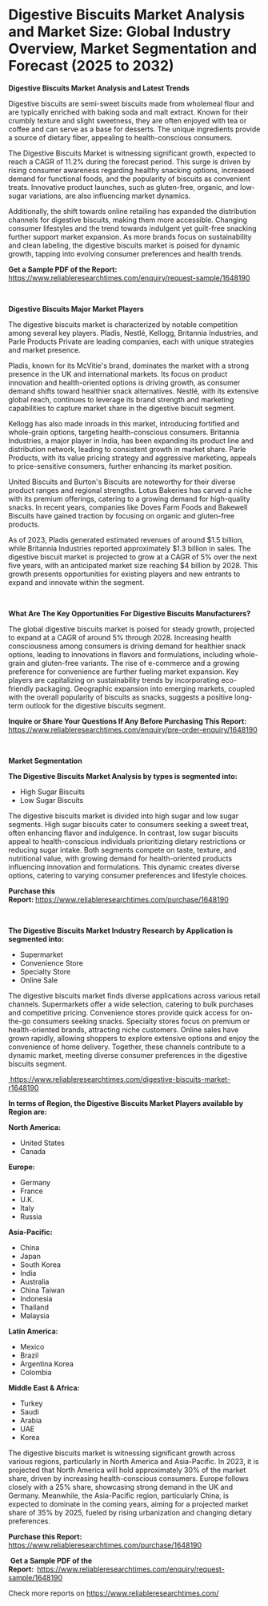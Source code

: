 <p><h1>Digestive Biscuits Market Analysis and Market Size: Global Industry Overview, Market Segmentation and Forecast (2025 to 2032)</h1></p><p><strong>Digestive Biscuits Market Analysis and Latest Trends</strong></p>
<p><p>Digestive biscuits are semi-sweet biscuits made from wholemeal flour and are typically enriched with baking soda and malt extract. Known for their crumbly texture and slight sweetness, they are often enjoyed with tea or coffee and can serve as a base for desserts. The unique ingredients provide a source of dietary fiber, appealing to health-conscious consumers.</p><p>The Digestive Biscuits Market is witnessing significant growth, expected to reach a CAGR of 11.2% during the forecast period. This surge is driven by rising consumer awareness regarding healthy snacking options, increased demand for functional foods, and the popularity of biscuits as convenient treats. Innovative product launches, such as gluten-free, organic, and low-sugar variations, are also influencing market dynamics. </p><p>Additionally, the shift towards online retailing has expanded the distribution channels for digestive biscuits, making them more accessible. Changing consumer lifestyles and the trend towards indulgent yet guilt-free snacking further support market expansion. As more brands focus on sustainability and clean labeling, the digestive biscuits market is poised for dynamic growth, tapping into evolving consumer preferences and health trends.</p></p>
<p><strong>Get a Sample PDF of the Report:&nbsp;</strong> <a href="https://www.reliableresearchtimes.com/enquiry/request-sample/1648190?utm_campaign=3216&utm_medium=2&utm_source=Github&utm_content=ia&utm_term=07042025&utm_id=digestive-biscuits">https://www.reliableresearchtimes.com/enquiry/request-sample/1648190</a></p>
<p>&nbsp;</p>
<p><strong>Digestive Biscuits Major Market Players</strong></p>
<p><p>The digestive biscuits market is characterized by notable competition among several key players. Pladis, Nestlé, Kellogg, Britannia Industries, and Parle Products Private are leading companies, each with unique strategies and market presence. </p><p>Pladis, known for its McVitie's brand, dominates the market with a strong presence in the UK and international markets. Its focus on product innovation and health-oriented options is driving growth, as consumer demand shifts toward healthier snack alternatives. Nestlé, with its extensive global reach, continues to leverage its brand strength and marketing capabilities to capture market share in the digestive biscuit segment.</p><p>Kellogg has also made inroads in this market, introducing fortified and whole-grain options, targeting health-conscious consumers. Britannia Industries, a major player in India, has been expanding its product line and distribution network, leading to consistent growth in market share. Parle Products, with its value pricing strategy and aggressive marketing, appeals to price-sensitive consumers, further enhancing its market position.</p><p>United Biscuits and Burton's Biscuits are noteworthy for their diverse product ranges and regional strengths. Lotus Bakeries has carved a niche with its premium offerings, catering to a growing demand for high-quality snacks. In recent years, companies like Doves Farm Foods and Bakewell Biscuits have gained traction by focusing on organic and gluten-free products.</p><p>As of 2023, Pladis generated estimated revenues of around $1.5 billion, while Britannia Industries reported approximately $1.3 billion in sales. The digestive biscuit market is projected to grow at a CAGR of 5% over the next five years, with an anticipated market size reaching $4 billion by 2028. This growth presents opportunities for existing players and new entrants to expand and innovate within the segment.</p></p>
<p>&nbsp;</p>
<p><strong>What Are The Key Opportunities For Digestive Biscuits Manufacturers?</strong></p>
<p><p>The global digestive biscuits market is poised for steady growth, projected to expand at a CAGR of around 5% through 2028. Increasing health consciousness among consumers is driving demand for healthier snack options, leading to innovations in flavors and formulations, including whole-grain and gluten-free variants. The rise of e-commerce and a growing preference for convenience are further fueling market expansion. Key players are capitalizing on sustainability trends by incorporating eco-friendly packaging. Geographic expansion into emerging markets, coupled with the overall popularity of biscuits as snacks, suggests a positive long-term outlook for the digestive biscuits segment.</p></p>
<p><strong>Inquire or Share Your Questions If Any Before Purchasing This Report:</strong> <a href="https://www.reliableresearchtimes.com/enquiry/pre-order-enquiry/1648190?utm_campaign=3216&utm_medium=2&utm_source=Github&utm_content=ia&utm_term=07042025&utm_id=digestive-biscuits">https://www.reliableresearchtimes.com/enquiry/pre-order-enquiry/1648190</a></p>
<p>&nbsp;</p>
<p><strong>Market Segmentation</strong></p>
<p><strong>The Digestive Biscuits Market Analysis by types is segmented into:</strong></p>
<p><ul><li>High Sugar Biscuits</li><li>Low Sugar Biscuits</li></ul></p>
<p><p>The digestive biscuits market is divided into high sugar and low sugar segments. High sugar biscuits cater to consumers seeking a sweet treat, often enhancing flavor and indulgence. In contrast, low sugar biscuits appeal to health-conscious individuals prioritizing dietary restrictions or reducing sugar intake. Both segments compete on taste, texture, and nutritional value, with growing demand for health-oriented products influencing innovation and formulations. This dynamic creates diverse options, catering to varying consumer preferences and lifestyle choices.</p></p>
<p><strong>Purchase this Report:&nbsp;</strong><a href="https://www.reliableresearchtimes.com/purchase/1648190?utm_campaign=3216&utm_medium=2&utm_source=Github&utm_content=ia&utm_term=07042025&utm_id=digestive-biscuits">https://www.reliableresearchtimes.com/purchase/1648190</a></p>
<p>&nbsp;</p>
<p><strong>The Digestive Biscuits Market Industry Research by Application is segmented into:</strong></p>
<p><ul><li>Supermarket</li><li>Convenience Store</li><li>Specialty Store</li><li>Online Sale</li></ul></p>
<p><p>The digestive biscuits market finds diverse applications across various retail channels. Supermarkets offer a wide selection, catering to bulk purchases and competitive pricing. Convenience stores provide quick access for on-the-go consumers seeking snacks. Specialty stores focus on premium or health-oriented brands, attracting niche customers. Online sales have grown rapidly, allowing shoppers to explore extensive options and enjoy the convenience of home delivery. Together, these channels contribute to a dynamic market, meeting diverse consumer preferences in the digestive biscuits segment.</p></p>
<p><a href="https://www.reliableresearchtimes.com/digestive-biscuits-market-r1648190?utm_campaign=3216&utm_medium=2&utm_source=Github&utm_content=ia&utm_term=07042025&utm_id=digestive-biscuits">&nbsp;https://www.reliableresearchtimes.com/digestive-biscuits-market-r1648190</a></p>
<p><strong>In terms of Region, the Digestive Biscuits Market Players available by Region are:</strong></p>
<p>
    <p> <strong> North America: </strong>
        <ul>
            <li>United States</li>
            <li>Canada</li>
        </ul>
        </p> 
    <p> <strong> Europe: </strong>
        <ul>
            <li>Germany</li>
            <li>France</li>
            <li>U.K.</li>
            <li>Italy</li>
            <li>Russia</li>
        </ul>
        </p> 
    <p> <strong> Asia-Pacific: </strong>
        <ul>
            <li>China</li>
            <li>Japan</li>
            <li>South Korea</li>
            <li>India</li>
            <li>Australia</li>
            <li>China Taiwan</li>
            <li>Indonesia</li>
            <li>Thailand</li>
            <li>Malaysia</li>
        </ul>
        </p> 
    <p> <strong> Latin America: </strong>
        <ul>
            <li>Mexico</li>
            <li>Brazil</li>
            <li>Argentina Korea</li>
            <li>Colombia</li>
        </ul>
        </p> 
    <p> <strong> Middle East & Africa: </strong>
        <ul>
            <li>Turkey</li>
            <li>Saudi</li>
            <li>Arabia</li>
            <li>UAE</li>
            <li>Korea</li>
        </ul>
    </p>
    </p>
<p><p>The digestive biscuits market is witnessing significant growth across various regions, particularly in North America and Asia-Pacific. In 2023, it is projected that North America will hold approximately 30% of the market share, driven by increasing health-conscious consumers. Europe follows closely with a 25% share, showcasing strong demand in the UK and Germany. Meanwhile, the Asia-Pacific region, particularly China, is expected to dominate in the coming years, aiming for a projected market share of 35% by 2025, fueled by rising urbanization and changing dietary preferences.</p></p>
<p><strong>Purchase this Report: </strong><a href="https://www.reliableresearchtimes.com/purchase/1648190?utm_campaign=3216&utm_medium=2&utm_source=Github&utm_content=ia&utm_term=07042025&utm_id=digestive-biscuits">https://www.reliableresearchtimes.com/purchase/1648190</a></p>
<p>&nbsp;<strong>Get a Sample PDF of the Report:&nbsp;&nbsp;</strong><a href="https://www.reliableresearchtimes.com/enquiry/request-sample/1648190?utm_campaign=3216&utm_medium=2&utm_source=Github&utm_content=ia&utm_term=07042025&utm_id=digestive-biscuits">https://www.reliableresearchtimes.com/enquiry/request-sample/1648190</a></p>
<p><strong></strong></p>
<p>Check more reports on <a href="https://www.reliableresearchtimes.com/?utm_campaign=3216&utm_medium=2&utm_source=Github&utm_content=ia&utm_term=07042025&utm_id=digestive-biscuits">https://www.reliableresearchtimes.com/</a></p>
